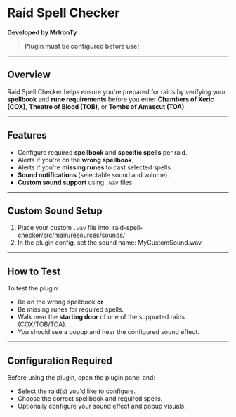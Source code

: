 # Raid Spell Checker

**Developed by MrIronTy**

> **Plugin must be configured before use!**

---

## Overview

Raid Spell Checker helps ensure you're prepared for raids by verifying your **spellbook** and **rune requirements** before you enter **Chambers of Xeric (COX)**, **Theatre of Blood (TOB)**, or **Tombs of Amascut (TOA)**.

---

## Features

- Configure required **spellbook** and **specific spells** per raid.
- Alerts if you're on the **wrong spellbook**.
- Alerts if you're **missing runes** to cast selected spells.
- **Sound notifications** (selectable sound and volume).
- **Custom sound support** using `.wav` files.

---

## Custom Sound Setup

1. Place your custom `.wav` file into:
    raid-spell-checker/src/main/resources/sounds/
2. In the plugin config, set the sound name:
    MyCustomSound.wav

---

## How to Test

To test the plugin:
- Be on the wrong spellbook **or**
- Be missing runes for required spells.
- Walk near the **starting door** of one of the supported raids (COX/TOB/TOA).
- You should see a popup and hear the configured sound effect.

---

## Configuration Required

Before using the plugin, open the plugin panel and:
- Select the raid(s) you'd like to configure.
- Choose the correct spellbook and required spells.
- Optionally configure your sound effect and popup visuals.
